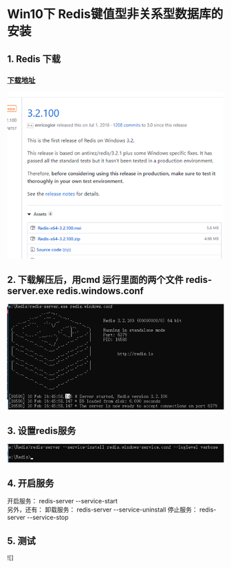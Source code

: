 # Win10下 Redis键值型非关系型数据库的安装
## 1. Redis 下载
### [下载地址](https://github.com/MicrosoftArchive/redis/releases "https://github.com/MicrosoftArchive/redis/releases")
![](https://github.com/FishInSalt/MySpiderLearning/blob/master/database/Redis/43.png)  
## 2. 下载解压后，用cmd 运行里面的两个文件 redis-server.exe redis.windows.conf  
![](https://github.com/FishInSalt/MySpiderLearning/blob/master/database/Redis/50.png)
## 3. 设置redis服务
![](https://github.com/FishInSalt/MySpiderLearning/blob/master/database/Redis/19.png)
## 4. 开启服务  
开启服务： redis-server --service-start  
另外，还有：
卸载服务： redis-server --service-uninstall
停止服务： redis-server --service-stop
## 5. 测试
![]
